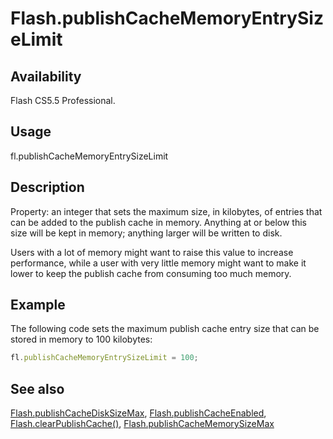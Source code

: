 # Flash.publishCacheMemoryEntrySizeLimit

## Availability

Flash CS5.5 Professional.

## Usage

fl.publishCacheMemoryEntrySizeLimit

## Description

Property: an integer that sets the maximum size, in kilobytes, of entries that can be added to the publish cache in memory. Anything at or below this size will be kept in memory; anything larger will be written to disk.

Users with a lot of memory might want to raise this value to increase performance, while a user with very little memory might want to make it lower to keep the publish cache from consuming too much memory.

## Example

The following code sets the maximum publish cache entry size that can be stored in memory to 100 kilobytes:

```javascript
fl.publishCacheMemoryEntrySizeLimit = 100;
```

## See also

[Flash.publishCacheDiskSizeMax](../Flash_object/Flash50.md), [Flash.publishCacheEnabled](../Flash_object/Flash51.md), [Flash.clearPublishCache()](../Flash_object/Flash5.md), [Flash.publishCacheMemorySizeMax](../Flash_object/Flash53.md)
